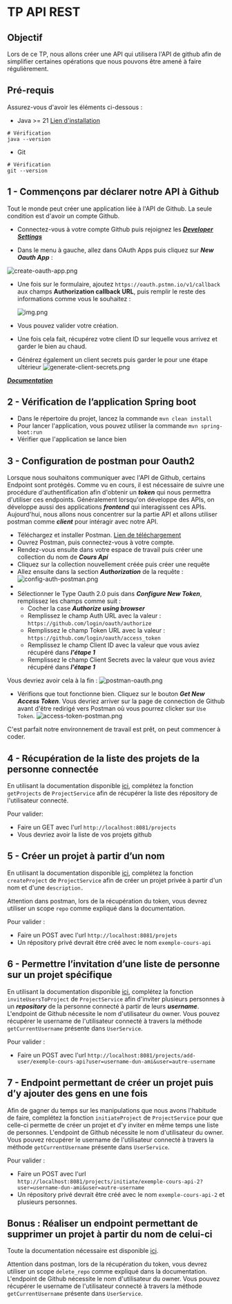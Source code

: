 # TP API REST

## Objectif

Lors de ce TP, nous allons créer une API qui utilisera l'API de github afin de simplifier certaines opérations que nous
pouvons être amené à faire régulièrement.

## Pré-requis

Assurez-vous d'avoir les éléments ci-dessous :

- Java >= 21  [Lien d'installation](https://jdk.java.net/21/)

```shell
# Vérification
java --version
```

- Git

```shell
# Vérification
git --version
```

## 1 - Commençons par déclarer notre API à Github

Tout le monde peut créer une application liée à l'API de Github. La seule condition est d'avoir un compte Github.

- Connectez-vous à votre compte Github puis rejoignez les [***Developer Settings***](https://github.com/settings/apps)

- Dans le menu à gauche, allez dans OAuth Apps puis cliquez sur ***New Oauth App*** :

![create-oauth-app.png](assets%2Fcreate-oauth-app.png)

- Une fois sur le formulaire, ajoutez `https://oauth.pstmn.io/v1/callback` aux champs **Authorization callback URL**,
  puis remplir le reste des informations comme vous le souhaitez :

  ![img.png](assets/create-github-oauth-app.png)

- Vous pouvez valider votre création.

- Une fois cela fait, récupérez votre client ID sur lequelle vous arrivez et garder le bien au chaud.
- Générez également un client secrets puis garder le pour une étape ultérieur
  ![generate-client-secrets.png](assets%2Fgenerate-client-secrets.png)

[***Documentation***](https://docs.github.com/en/apps/oauth-apps/building-oauth-apps/creating-an-oauth-app)

## 2 - Vérification de l’application Spring boot

- Dans le répertoire du projet, lancez la commande `mvn clean install`
- Pour lancer l'application, vous pouvez utiliser la commande `mvn spring-boot:run`
- Vérifier que l'application se lance bien

## 3 - Configuration de postman pour Oauth2

Lorsque nous souhaitons communiquer avec l'API de Github, certains Endpoint sont protégés. Comme vu en cours, il est
nécessaire de suivre une
procédure d'authentification afin d'obtenir un ***token*** qui nous permettra d'utiliser ces endpoints.
Généralement lorsqu'on développe des APIs, on développe aussi des applications ***frontend*** qui interagissent ces
APIs.
Aujourd'hui, nous allons nous concentrer sur la partie API et allons utiliser postman comme ***client*** pour intéragir
avec notre API.

- Téléchargez et installer Postman. [Lien de téléchargement](https://www.postman.com/downloads/)
- Ouvrez Postman, puis connectez-vous à votre compte.
- Rendez-vous ensuite dans votre espace de travail puis créer une collection du nom de ***Cours Api***
- Cliquez sur la collection nouvellement créée puis créer une requête
- Allez ensuite dans la section ***Authorization*** de la requête :
  ![config-auth-postman.png](assets%2Fconfig-auth-postman.png)
-
- Sélectionner le Type Oauth 2.0 puis dans ***Configure New Token***, remplissez les champs comme suit :
    - Cocher la case ***Authorize using browser***
    - Remplissez le champ Auth URL avec la valeur : `https://github.com/login/oauth/authorize`
    - Remplissez le champ Token URL avec la valeur : `https://github.com/login/oauth/access_token`
    - Remplissez le champ Client ID avec la valeur que vous aviez récupéré dans ***l'étape 1***
    - Remplissez le champ Client Secrets avec la valeur que vous aviez récupéré dans ***l'étape 1***

Vous devriez avoir cela à la fin :
![postman-oauth.png](assets%2Fpostman-oauth.png)

- Vérifions que tout fonctionne bien. Cliquez sur le bouton ***Get New Access Token***.
  Vous devriez arriver sur la page de connection de Github avant d'être redirigé vers Postman où vous pourrez clicker
  sur `Use Token`.
  ![access-token-postman.png](assets%2Faccess-token-postman.png)

C'est parfait notre environnement de travail est prêt, on peut commencer à coder.

## 4 - Récupération de la liste des projets de la personne connectée

En utilisant la documentation
disponible [ici](https://docs.github.com/en/rest/repos/repos?apiVersion=2022-11-28#list-repositories-for-a-user),
complétez la fonction `getProjects` de `ProjectService` afin de récupérer la liste des répository de
l'utilisateur connecté.

Pour valider:

- Faire un GET avec l'url `http://localhost:8081/projects`
- Vous devriez avoir la liste de vos projets github

## 5 - Créer un projet à partir d’un nom

En utilisant la documentation
disponible [ici](https://docs.github.com/en/rest/repos/repos?apiVersion=2022-11-28#create-a-repository-for-the-authenticated-user),
complétez la fonction `createProject` de `ProjectService` afin de créer un projet privée à partir d'un nom et d'une
`description.`

Attention dans postman, lors de la récupération du token, vous devrez utiliser un scope `repo` comme expliqué
dans la documentation.

Pour valider :

- Faire un POST avec l'url `http://localhost:8081/projets`
- Un répository privé devrait être créé avec le nom `exemple-cours-api`

## 6 - Permettre l’invitation d’une liste de personne sur un projet spécifique

En utilisant la documentation
disponible [ici](https://docs.github.com/en/rest/collaborators/collaborators?apiVersion=2022-11-28#add-a-repository-collaborator),
complétez la fonction `inviteUsersToProject` de `ProjectService` afin d'inviter plusieurs personnes à un
***repository*** de la personne connecté à partir de leurs ***username***.
L'endpoint de Github nécessite le nom d'utilisateur du owner. Vous pouvez récupérer le username de l'utilisateur
connecté
à travers la méthode `getCurrentUsername` présente dans `UserService`.

Pour valider :

- Faire un POST avec
  l'url `http://localhost:8081/projects/add-user/exemple-cours-api?user=username-dun-ami&user=autre-username`

## 7 - Endpoint permettant de créer un projet puis d’y ajouter des gens en une fois

Afin de gagner du temps sur les manipulations que nous avons l'habitude de faire, complétez la
fonction `initiateProject` de `ProjectService` pour que celle-ci permette de créer un projet et d'y inviter en même
temps une liste de personnes.
L'endpoint de Github nécessite le nom d'utilisateur du owner. Vous pouvez récupérer le username de l'utilisateur
connecté
à travers la méthode `getCurrentUsername` présente dans `UserService`.

Pour valider :

- Faire un POST avec
  l'url `http://localhost:8081/projects/initiate/exemple-cours-api-2?user=username-dun-ami&user=autre-username`
- Un répository privé devrait être créé avec le nom `exemple-cours-api-2` et plusieurs personnes.

## Bonus : Réaliser un endpoint permettant de supprimer un projet à partir du nom de celui-ci

Toute la documentation nécessaire est
disponible [ici](https://docs.github.com/en/rest/repos/repos?apiVersion=2022-11-28#delete-a-repository).

Attention dans postman, lors de la récupération du token, vous devrez utiliser un scope `delete_repo` comme expliqué
dans la documentation.
L'endpoint de Github nécessite le nom d'utilisateur du owner. Vous pouvez récupérer le username de l'utilisateur
connecté
à travers la méthode `getCurrentUsername` présente dans `UserService`.
